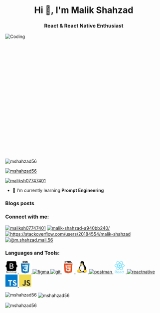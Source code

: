 
<h1 align="center">Hi 👋, I'm Malik Shahzad</h1>
<h3 align="center">React & React Native Enthusiast </h3>
<img align="right" alt="Coding" height="400" width="1000" src="https://user-images.githubusercontent.com/74038190/213910845-af37a709-8995-40d6-be59-724526e3c3d7.gif">


<p align="left"> <img src="https://komarev.com/ghpvc/?username=mshahzad56&label=Profile%20views&color=0e75b6&style=flat" alt="mshahzad56" /> </p>

<p align="left"> <a href="https://github.com/ryo-ma/github-profile-trophy"><img src="https://github-profile-trophy.vercel.app/?username=mshahzad56" alt="mshahzad56" /></a> </p>

<p align="left"> <a href="https://twitter.com/maliksh07747401" target="blank"><img src="https://img.shields.io/twitter/follow/maliksh07747401?logo=twitter&style=for-the-badge" alt="maliksh07747401" /></a> </p>

- 🌱 I’m currently learning **Prompt Engineering**

### Blogs posts
<!-- BLOG-POST-LIST:START -->
<!-- BLOG-POST-LIST:END -->

<h3 align="left">Connect with me:</h3>
<p align="left">
<a href="https://twitter.com/maliksh07747401" target="blank"><img align="center" src="https://raw.githubusercontent.com/rahuldkjain/github-profile-readme-generator/master/src/images/icons/Social/twitter.svg" alt="maliksh07747401" height="30" width="40" /></a>
<a href="https://linkedin.com/in/malik-shahzad-a940bb240/" target="blank"><img align="center" src="https://raw.githubusercontent.com/rahuldkjain/github-profile-readme-generator/master/src/images/icons/Social/linked-in-alt.svg" alt="malik-shahzad-a940bb240/" height="30" width="40" /></a>
<a href="https://stackoverflow.com/users/https://stackoverflow.com/users/20184554/malik-shahzad" target="blank"><img align="center" src="https://raw.githubusercontent.com/rahuldkjain/github-profile-readme-generator/master/src/images/icons/Social/stack-overflow.svg" alt="https://stackoverflow.com/users/20184554/malik-shahzad" height="30" width="40" /></a>
<a href="https://medium.com/@m.shahzad.mail.56" target="blank"><img align="center" src="https://raw.githubusercontent.com/rahuldkjain/github-profile-readme-generator/master/src/images/icons/Social/medium.svg" alt="@m.shahzad.mail.56" height="30" width="40" /></a>
</p>

<h3 align="left">Languages and Tools:</h3>
<p align="left"> <a href="https://getbootstrap.com" target="_blank" rel="noreferrer"> <img src="https://raw.githubusercontent.com/devicons/devicon/master/icons/bootstrap/bootstrap-plain-wordmark.svg" alt="bootstrap" width="40" height="40"/> </a> <a href="https://www.w3schools.com/css/" target="_blank" rel="noreferrer"> <img src="https://raw.githubusercontent.com/devicons/devicon/master/icons/css3/css3-original-wordmark.svg" alt="css3" width="40" height="40"/> </a> <a href="https://www.figma.com/" target="_blank" rel="noreferrer"> <img src="https://www.vectorlogo.zone/logos/figma/figma-icon.svg" alt="figma" width="40" height="40"/> </a> <a href="https://git-scm.com/" target="_blank" rel="noreferrer"> <img src="https://www.vectorlogo.zone/logos/git-scm/git-scm-icon.svg" alt="git" width="40" height="40"/> </a> <a href="https://www.w3.org/html/" target="_blank" rel="noreferrer"> <img src="https://raw.githubusercontent.com/devicons/devicon/master/icons/html5/html5-original-wordmark.svg" alt="html5" width="40" height="40"/> </a> <a href="https://www.linux.org/" target="_blank" rel="noreferrer"> <img src="https://raw.githubusercontent.com/devicons/devicon/master/icons/linux/linux-original.svg" alt="linux" width="40" height="40"/> </a> <a href="https://postman.com" target="_blank" rel="noreferrer"> <img src="https://www.vectorlogo.zone/logos/getpostman/getpostman-icon.svg" alt="postman" width="40" height="40"/> </a> <a href="https://reactjs.org/" target="_blank" rel="noreferrer"> <img src="https://raw.githubusercontent.com/devicons/devicon/master/icons/react/react-original-wordmark.svg" alt="react" width="40" height="40"/> </a> <a href="https://reactnative.dev/" target="_blank" rel="noreferrer"> <img src="https://reactnative.dev/img/header_logo.svg" alt="reactnative" width="40" height="40"/> </a> <a href="https://www.typescriptlang.org/" target="_blank" rel="noreferrer"> <img src="https://raw.githubusercontent.com/devicons/devicon/master/icons/typescript/typescript-original.svg" alt="typescript" width="40" height="40"/> </a> <img src="https://raw.githubusercontent.com/devicons/devicon/master/icons/javascript/javascript-original.svg" alt="javascript" width="40" height="40"/> </p>

<p><img align="left" src="https://github-readme-stats.vercel.app/api/top-langs?username=mshahzad56&show_icons=true&locale=en&layout=compact" alt="mshahzad56" /></p>

<p>&nbsp;<img align="center" src="https://github-readme-stats.vercel.app/api?username=mshahzad56&show_icons=true&locale=en" alt="mshahzad56" /></p>

<p><img align="center" src="https://github-readme-streak-stats.herokuapp.com/?user=mshahzad56&" alt="mshahzad56" /></p>
